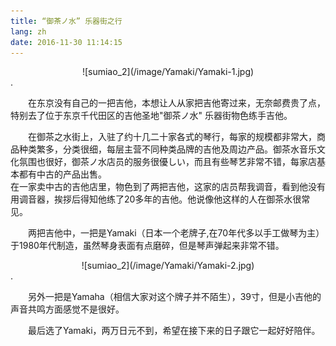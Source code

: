 ```yaml
---
title: “御茶ノ水” 乐器街之行
lang: zh
date: 2016-11-30 11:14:15
---
```

<center>![sumiao_2](/image/Yamaki/Yamaki-1.jpg)</center>.   

&#8195;&#8195;在东京没有自己的一把吉他，本想让人从家把吉他寄过来，无奈邮费贵了点，特别去了位于东京千代田区的吉他圣地"御茶ノ水" 乐器街物色练手吉他。  

&#8195;&#8195;在御茶之水街上，入驻了约十几二十家各式的琴行，每家的规模都非常大，商品种类繁多，分类很细，每层主营不同种类品牌的吉他及周边产品。御茶水音乐文化氛围也很好，御茶ノ水店员的服务很優しい，而且有些琴艺非常不错，每家店基本都有中古的产品出售。  
在一家卖中古的吉他店里，物色到了两把吉他，这家的店员帮我调音，看到他没有用调音器，挨拶后得知他练了20多年的吉他。他说像他这样的人在御茶水很常见。  

&#8195;&#8195;两把吉他中，一把是Yamaki（日本一个老牌子,在70年代多以手工做琴为主）于1980年代制造，虽然琴身表面有点磨碎，但是琴声弹起来非常不错。  

<center>![sumiao_2](/image/Yamaki/Yamaki-2.jpg)</center>.   

&#8195;&#8195;另外一把是Yamaha（相信大家对这个牌子并不陌生），39寸，但是小吉他的声音共鸣方面感觉不是很好。  

&#8195;&#8195;最后选了Yamaki，两万日元不到，希望在接下来的日子跟它一起好好陪伴。  
